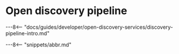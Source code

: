 <!-- SPDX-License-Identifier: CC-BY-4.0 -->
<!-- Copyright Contributors to the ODPi Egeria project. -->

# Open discovery pipeline

---8<-- "docs/guides/developer/open-discovery-services/discovery-pipeline-intro.md"

---8<-- "snippets/abbr.md"